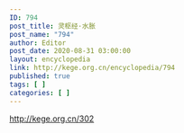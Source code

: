 ```yaml
---
ID: 794
post_title: 灵枢经·水胀
post_name: "794"
author: Editor
post_date: 2020-08-31 03:00:00
layout: encyclopedia
link: http://kege.org.cn/encyclopedia/794
published: true
tags: [ ]
categories: [ ]
---
```

http://kege.org.cn/302